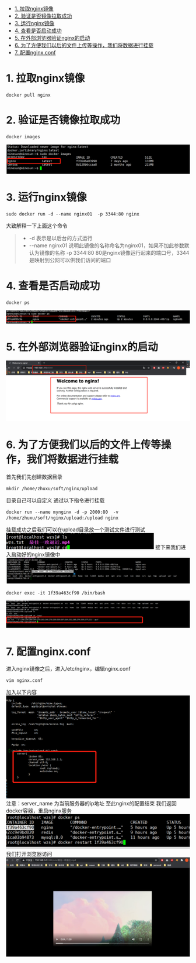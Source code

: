 <!-- TOC -->

- [1. 拉取nginx镜像](#1-拉取nginx镜像)
- [2. 验证是否镜像拉取成功](#2-验证是否镜像拉取成功)
- [3. 运行nginx镜像](#3-运行nginx镜像)
- [4. 查看是否启动成功](#4-查看是否启动成功)
- [5. 在外部浏览器验证nginx的启动](#5-在外部浏览器验证nginx的启动)
- [6. 为了方便我们以后的文件上传等操作，我们将数据进行挂载](#6-为了方便我们以后的文件上传等操作我们将数据进行挂载)
- [7. 配置nginx.conf](#7-配置nginxconf)

<!-- /TOC -->
# 1. 拉取nginx镜像
```
docker pull nginx
```
# 2. 验证是否镜像拉取成功
```
docker images
```
![](1.png)
# 3. 运行nginx镜像
```
sudo docker run -d --name nginx01  -p 3344:80 nginx
```
大致解释一下上面这个命令
> * -d 表示是以后台的方式运行
> * --name nginx01 说明此镜像的名称命名为nginx01，如果不加此参数默认为镜像的名称
> -p 3344:80 80是nginx镜像运行起来的端口号，3344是映射到公网可以供我们访问的端口

# 4. 查看是否启动成功
```
docker ps
```
![](2.png)
# 5. 在外部浏览器验证nginx的启动
![](3.png)
# 6. 为了方便我们以后的文件上传等操作，我们将数据进行挂载
首先我们先创建数据目录
``` 
mkdir /home/zhuxu/soft/nginx/upload
```
目录自己可以自定义
通过以下指令进行挂载
```
docker run --name mynginx -d -p 2000:80  -v /home/zhuxu/soft/nginx/upload:/upload nginx 
```
挂载成功之后我们可以在upload目录放一个测试文件进行测试
![](4.png)
接下来我们进入启动好的nginx镜像中
![](5.png)
```
docker exec -it 1f39a463cf90 /bin/bash
```
![](6.png)
# 7. 配置nginx.conf
进入nginx镜像之后，进入/etc/nginx，编辑nginx.conf
```
vim nginx.conf
```
加入以下内容
![](7.png)
注意：server_name 为当前服务器的ip地址
至此nginx的配置结束
我们返回docker容器，重启nginx服务
![](8.png)
我们打开浏览器访问
![](9.png)